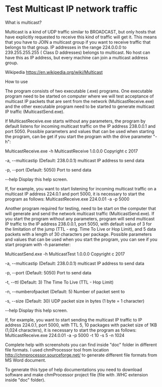 # Test Multicast IP network traffic

What is multicast?

Multicast is a kind of UDP traffic similar to BROADCAST, 
but only hosts that have explicitly requested to receive this kind of traffic will get it. 
This means that you have to JOIN a multicast group if you want to receive traffic that belongs to that group.
IP addresses in the range 224.0.0.0 to 239.255.255.255 ( Class D addresses) belongs to multicast. 
No host can have this as IP address, but every machine can join a multicast address group.        

Wikipedia https://en.wikipedia.org/wiki/Multicast

How to use

The program consists of two executable (.exe) programs.
One executable program need to be started on computer where we will test acceptance of multicast IP packets that are sent from the network (MulticastReceive.exe) and the other executable program need to be started to generate multicast IP traffic (MulticastSend.exe).

If MulticastReceive.exe starts without any parameters, the program by default listens for incoming multicast traffic on the IP address 238.0.0.1 and port 5050.
Possible parameters and values that can be used when starting the program, can be get if you start the program with the drive parameter "-h":

MulticastReceive.exe -h
MulticastReceive 1.0.0.0
Copyright c 2017

  -a, --multicastip (Default: 238.0.0.1) multicast IP address to send data

  -p, --port (Default: 5050) Port to send data

  --help Display this help screen.

If, for example, you want to start listening for incoming multicast traffic on a multicast IP address 224.0.1 and port 5000, it is necessary to start the program as follows:
MulticastReceive.exe 224.0.01 -a -p 5000

Another program required for testing, need to be start on the computer that will generate and send the network multicast traffic (MulticastSend.exe).
If you start the program without any parameters, program will send multicast IP traffic to the IP address 238.0.0.1, port 5050, with default value of 3 for the limitation of the jump (TTL - eng. Time To Live or Hop Limit), and 5 data packets with a length of 30 characters per package.
Possible parameters and values that can be used when you start the program, you can see if you start program with -h parameter:

MulticastSend.exe -h
MulticastTest 1.0.0.0
Copyright c 2017

  -a, --multicastip (Default: 238.0.0.1) multicast IP address to send
                          data

  -p, --port (Default: 5050) Port to send data

  -t, --ttl (Default: 3) The Time To Live (TTL - Hop Limit)

  -n, --numberofpacket (Default: 5) Number of packet sent to

  -s, --size (Default: 30) UDP packet size in bytes (1 byte = 1
                          character)

  --help Display this help screen.
  
If, for example, you want to start sending the multicast IP traffic to IP address 224.0.1, port 5000, with TTL 5, 10 packages with packet size of 1KB (1,024 characters), it is necessary to start the program as follows:
MulticastReceive.exe 224.0.01 -a -p 5000 -t 10 -s 5 -n 1024

Complete help with screenshots you can find inside "doc" folder in different file formats.
I used chmProcessor tool from location http://chmprocessor.sourceforge.net/ to generate different file formats from MS Word document.

To generate this type of help documentations you need to download software and make chmProcessor project file (file with .WHC extension inside "doc" folder).
